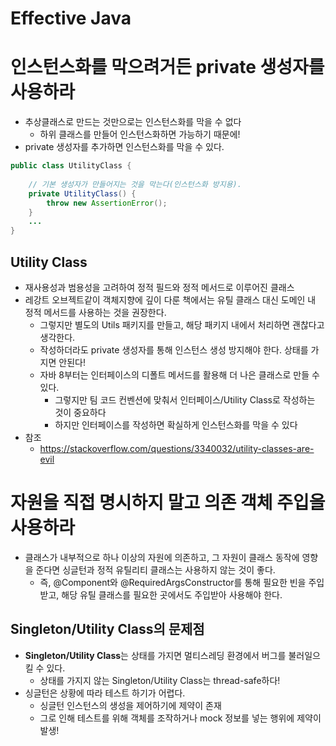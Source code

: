 # Effective Java

# 인스턴스화를 막으려거든 private 생성자를 사용하라

- 추상클래스로 만드는 것만으로는 인스턴스화를 막을 수 없다
    - 하위 클래스를 만들어 인스턴스화하면 가능하기 때문에!
- private 생성자를 추가하면 인스턴스화를 막을 수 있다.

```java
public class UtilityClass {
 
	// 기본 생성자가 만들어지는 것을 막는다(인스턴스화 방지용).
	private UtilityClass() {
		throw new AssertionError(); 
	}
	...
}
```

## Utility Class

- 재사용성과 범용성을 고려하여 정적 필드와 정적 메서드로 이루어진 클래스
- 레강트 오브젝트같이 객체지향에 깊이 다룬 책에서는 유틸 클래스 대신 도메인 내 정적 메서드를 사용하는 것을 권장한다.
    - 그렇지만 별도의 Utils 패키지를 만들고, 해당 패키지 내에서 처리하면 괜찮다고 생각한다.
    - 작성하더라도 private 생성자를 통해 인스턴스 생성 방지해야 한다. 상태를 가지면 안된다!
    - 자바 8부터는 인터페이스의 디폴트 메서드를 활용해 더 나은 클래스로 만들 수 있다.
        - 그렇지만 팀 코드 컨벤션에 맞춰서 인터페이스/Utility Class로 작성하는 것이 중요하다
        - 하지만 인터페이스를 작성하면 확실하게 인스턴스화를 막을 수 있다
- 참조
    - https://stackoverflow.com/questions/3340032/utility-classes-are-evil

# 자원을 직접 명시하지 말고 의존 객체 주입을 사용하라

- 클래스가 내부적으로 하나 이상의 자원에 의존하고, 그 자원이 클래스 동작에 영향을 준다면 싱글턴과 정적 유틸리티 클래스는 사용하지 않는 것이 좋다.
    - 즉, @Component와 @RequiredArgsConstructor를 통해 필요한 빈을 주입받고, 해당 유틸 클래스를 필요한 곳에서도 주입받아 사용해야 한다.

## **Singleton/Utility Class의 문제점**

- **Singleton/Utility Class**는 상태를 가지면 멀티스레딩 환경에서 버그를 불러일으킬 수 있다.
    - 상태를 가지지 않는 Singleton/Utility Class는 thread-safe하다!
- 싱글턴은 상황에 따라 테스트 하기가 어렵다.
    - 싱글턴 인스턴스의 생성을 제어하기에 제약이 존재
    - 그로 인해 테스트를 위해 객체를 조작하거나 mock 정보를 넣는 행위에 제약이 발생!
